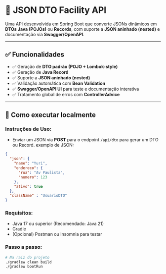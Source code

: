 # 📄 JSON DTO Facility API

Uma API desenvolvida em Spring Boot que converte JSONs dinâmicos em **DTOs Java (POJOs)** ou **Records**, com suporte a **JSON aninhado (nested)** e documentação via **Swagger/OpenAPI**.

---

## ✅ Funcionalidades

- ✅ Geração de **DTO padrão (POJO + Lombok-style)**
- ✅ Geração de **Java Record**
- ✅ Suporte a **JSON aninhado (nested)**
- ✅ Validação automática com **Bean Validation**
- ✅ **Swagger/OpenAPI UI** para teste e documentação interativa
- ✅ Tratamento global de erros com **ControllerAdvice**

---

## 🚀 Como executar localmente

### Instruções de Uso:

- Enviar um JSON via **POST** para o endpoint `/api/dto` para gerar um DTO ou Record.
exemplo de JSON:

```json
{
  "json": {
    "name": "Yuri",
    "endereco": {
      "rua": "Av Paulista",
      "numero": 123
    },
    "ativo": true
  },
  "className" : "UsuarioDTO"
}
```

### Requisitos:

- Java 17 ou superior (Recomendado: Java 21)
- Gradle
- (Opcional) Postman ou Insomnia para testar

### Passo a passo:

```bash
# Na raiz do projeto
./gradlew clean build
./gradlew bootRun
